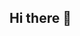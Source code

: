 ## Hi there 👋

<!--
**ABWZ039/ABWZ039** is a ✨ _special_ ✨ repository because its `README.md` (this file) appears on your GitHub profile.

Here are some ideas to get you started:

- 🔭 I’m currently working on BDP System
- 🌱 I’m currently learning AWS
- 👯 I’m looking to collaborate on internal team projects
- 🤔 I’m looking for help with github
- 💬 Ask me about 
- 📫 How to reach me: 079...
- 😄 Pronouns: ...
- ⚡ Fun fact: ...
-->
